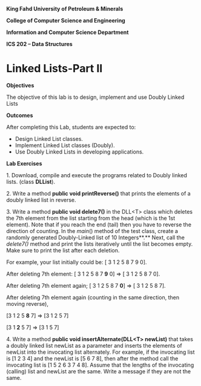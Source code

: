 **King Fahd University of Petroleum & Minerals**

**College of Computer Science and Engineering**

**Information and Computer Science Department**

**ICS 202 – Data Structures**

# Linked Lists-Part II

**Objectives**

The objective of this lab is to design, implement and use Doubly Linked Lists

**Outcomes**

After completing this Lab, students are expected to:

-   Design Linked List classes.
-   Implement Linked List classes (Doubly).
-   Use Doubly Linked Lists in developing applications.

**Lab Exercises**

1\. Download, compile and execute the programs related to Doubly linked lists. (class **DLList**).

2\. Write a method **public void printReverse()** that prints the elements of a doubly linked list in reverse.

3\. Write a method **public void delete7()** in the DLL\<T\> class which deletes the 7th element from the list starting from the head (which is the 1st element). Note that if you reach the end (tail) then you have to reverse the direction of counting. In the *main*() method of the test class, create a randomly generated Doubly-Linked list of 10 Integers**.** Next, call the *delete7()* method and print the lists iteratively until the list becomes empty. Make sure to print the list after each deletion.

For example, your list initially could be: [ 3 1 2 5 8 7 9 0].

After deleting 7th element: [ 3 1 2 5 8 7 **9** 0] =\> [ 3 1 2 5 8 7 0].

After deleting 7th element again; [ 3 1 2 5 8 7 **0**] =\> [ 3 1 2 5 8 7].

After deleting 7th element again (counting in the same direction, then moving reverse),

[3 1 2 5 **8** 7] =\> [3 1 2 5 7]

[3 1 **2** 5 7] =\> [3 1 5 7]

4\. Write a method **public void insertAlternate(DLL\<T\> newList)** that takes a doubly linked list newList as a parameter and inserts the elements of newList into the invocating list alternately. For example, if the invocating list is [1 2 3 4] and the newList is [5 6 7 8], then after the method call the invocating list is [1 5 2 6 3 7 4 8]. Assume that the lengths of the invocating (calling) list and newList are the same. Write a message if they are not the same.
